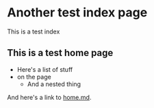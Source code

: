 Another test index page
=======================

This is a test index


This is a test home page
-------------------------

- Here's a list of stuff
- on the page
    - And a nested thing

And here's a link to [home.md](home).
